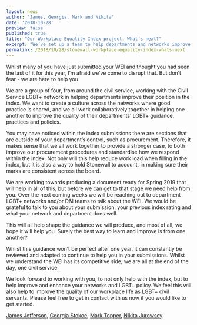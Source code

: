 ```yaml
---
layout: news
author: "James, Georgia, Mark and Nikita"
date: '2018-10-28'
preview: false
published: true
title: "Our Workplace Equality Index project. What’s next?"
excerpt: "We’ve set up a team to help departments and networks improve their policies and do better in the Stonewall Workplace Equality Index. In this blog post, our project team shares a little about what’s coming next."
permalink: /2018/10/28/stonewall-workplace-equality-index-whats-next
---
```


Whilst many of you have just submitted your WEI and thought you had seen the last of it for this year, I’m afraid we’ve come to disrupt that. But don’t fear - we are here to help you.

We are a group of four, from around the civil service, working with the Civil Service LGBT+ network in helping departments improve their position in the index. We want to create a culture across the networks where good practice is shared, and we all work collaboratively together in helping one another to improve the quality of their departments’ LGBT+ guidance, practices and policies.

You may have noticed within the index submissions there are sections that are outside of your department’s control, such as procurement. Therefore, it makes sense that we all work together to provide a stronger case, to both improve our procurement procedures and standardise how we respond within the index. Not only will this help reduce work load when filling in the index, but it is also a way to hold Stonewall to account, in making sure their marks are consistent across the board.

We are working towards producing a document ready for Spring 2019 that will help in all of this, but before we can get to that stage we need help from you. Over the next coming weeks we will be reaching out to department LGBT+ networks and/or D&I teams to talk about the WEI. We would be grateful to talk to you about your submission, your previous index rating and what your network and department does well. 

This will all help shape the guidance we will produce, and most of all, we hope it will help you. Surely the best way to learn and improve is from one another?

Whilst this guidance won’t be perfect after one year, it can constantly be reviewed and adapted to continue to help you in your submissions. Whilst we understand the WEI has its competitive side, we are all at the end of the day, one civil service.

We look forward to working with you, to not only help with the index, but to help improve and enhance your networks and LGBT+ policy. We feel this will also help to improve the quality of our workplace life as LGBT+ civil servants. Please feel free to get in contact with us now if you would like to get started.

[James Jefferson](mailto:james.jefferson@communities.gov.uk), [Georgia Stokoe](mailto:GEORGIA.STOKOE@DWP.GSI.GOV.UK), [Mark Topper](mailto:Mark.Topper@dh.gsi.gov.uk), [Nikita Jurowscy](mailto:Nikita.JUROWSCY@education.gov.uk)